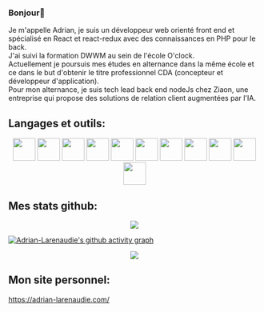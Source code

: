 ### Bonjour👋

<p>Je m'appelle Adrian, je suis un développeur web orienté front end et spécialisé en React et react-redux avec des connaissances en PHP pour le back.
</br>
J'ai suivi la formation DWWM au sein de l'école O'clock.
</br>
Actuellement je poursuis mes études en alternance dans la même école et ce dans le but d'obtenir le titre professionnel CDA (concepteur et développeur d'application).
</br>
Pour mon alternance, je suis tech lead back end nodeJs chez Ziaon, une entreprise qui propose des solutions de relation client augmentées par l'IA.</p>

## Langages et outils:

<p align="center">
 <img style="width:45px;" src="https://cdn.jsdelivr.net/gh/devicons/devicon/icons/vscode/vscode-original.svg" />
 <img style="width:45px;" src="https://cdn.jsdelivr.net/gh/devicons/devicon/icons/html5/html5-original-wordmark.svg" />
 <img style="width:45px;" src="https://cdn.jsdelivr.net/gh/devicons/devicon/icons/css3/css3-original-wordmark.svg" />
 <img style="width:45px;" src="https://cdn.jsdelivr.net/gh/devicons/devicon/icons/javascript/javascript-plain.svg" />
 <img style="width:45px;" src="https://cdn.jsdelivr.net/gh/devicons/devicon/icons/mysql/mysql-original-wordmark.svg" />
 <img style="width:45px;" src="https://cdn.jsdelivr.net/gh/devicons/devicon/icons/git/git-original.svg" />           
 <img style="width:45px;" src="https://cdn.jsdelivr.net/gh/devicons/devicon/icons/php/php-plain.svg" />
 <img style="width:45px;" src="https://cdn.jsdelivr.net/gh/devicons/devicon/icons/bootstrap/bootstrap-original.svg" />
 <img style="width:45px;" src="https://cdn.jsdelivr.net/gh/devicons/devicon/icons/sass/sass-original.svg" />
 <img style="width:45px;" src="https://cdn.jsdelivr.net/gh/devicons/devicon/icons/react/react-original-wordmark.svg" />
 <img style="width:45px;" src="https://cdn.jsdelivr.net/gh/devicons/devicon/icons/redux/redux-original.svg" />
</p>

## Mes stats github:
         
<p align="center">
  <a href="https://github.com/anuraghazra/github-readme-stats">
    <img align="center" src="https://github-readme-stats.vercel.app/api?username=Adrian-Larenaudie&count_private=true&show_icons=true&theme=synthwave">
  </a>
</p>    

[![Adrian-Larenaudie's github activity graph](https://activity-graph.herokuapp.com/graph?username=Adrian-Larenaudie&theme=react-dark)](https://github.com/ashutosh00710/github-readme-activity-graph )

<p align="center">
  <a href="https://github.com/adrian-larenaudie/github-readme-stats">
    <img align="center" src="https://github-readme-stats.vercel.app/api/top-langs/?username=Adrian-Larenaudie&theme=dark&count_private=true&show_icons=true&langs_count=10&layout=compact">
  </a>
</p>

## Mon site personnel:

https://adrian-larenaudie.com/
